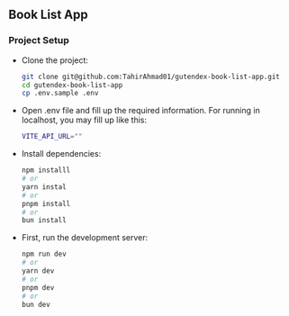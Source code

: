 ## Book List App

### Project Setup

- Clone the project:

  ```bash
  git clone git@github.com:TahirAhmad01/gutendex-book-list-app.git
  cd gutendex-book-list-app
  cp .env.sample .env
  ```

- Open .env file and fill up the required information. For running in localhost, you may fill up like this:

  ```bash
  VITE_API_URL=""
  ```

- Install dependencies:

  ```bash
  npm installl
  # or
  yarn instal
  # or
  pnpm install
  # or
  bun install
  ```

- First, run the development server:

  ```bash
  npm run dev
  # or
  yarn dev
  # or
  pnpm dev
  # or
  bun dev
  ```
